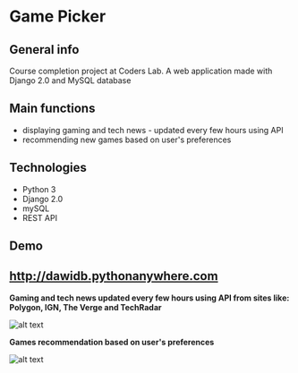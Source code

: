 # Game Picker

## General info
Course completion project at Coders Lab. A web application made with Django 2.0 and MySQL database

## Main functions
* displaying gaming and tech news - updated every few hours using API
* recommending new games based on user's preferences

## Technologies
* Python 3
* Django 2.0
* mySQL
* REST API

## Demo
## http://dawidb.pythonanywhere.com

**Gaming and tech news updated every few hours using API from sites like: Polygon, IGN, The Verge and TechRadar**

![alt text](https://raw.githubusercontent.com/dawidbudzynski/game_picker_python_django/master/examples/example1.png)



**Games recommendation based on user's preferences**

![alt text](https://raw.githubusercontent.com/dawidbudzynski/game_picker_python_django/master/examples/example2.png)

